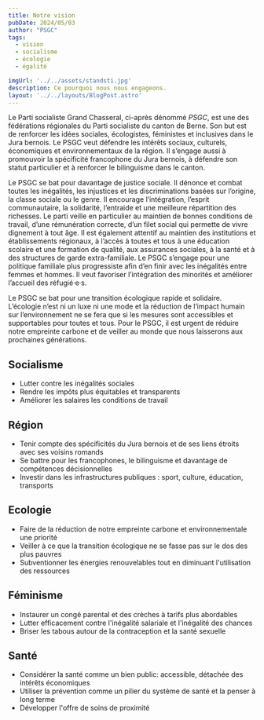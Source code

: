 ```yaml
---
title: Notre vision
pubDate: 2024/05/03
author: "PSGC"
tags:
  - vision
  - socialisme
  - écologie
  - égalité

imgUrl: '../../assets/standsti.jpg'
description: Ce pourquoi nous nous engageons.
layout: '../../layouts/BlogPost.astro'
---
```


Le Parti socialiste Grand Chasseral, ci-après dénommé *PSGC*, est une des fédérations
régionales du Parti socialiste du canton de Berne. Son but est de renforcer les idées
sociales, écologistes, féministes et inclusives dans le Jura bernois. Le PSGC veut
défendre les intérêts sociaux, culturels, économiques et environnementaux de la région.
Il s’engage aussi à promouvoir la spécificité francophone du Jura bernois, à défendre son
statut particulier et à renforcer le bilinguisme dans le canton.

Le PSGC se bat pour davantage de justice sociale. Il dénonce et combat toutes les
inégalités, les injustices et les discriminations basées sur l’origine, la classe sociale ou le
genre. Il encourage l’intégration, l’esprit communautaire, la solidarité, l’entraide et une
meilleure répartition des richesses. Le parti veille en particulier au maintien de bonnes
conditions de travail, d’une rémunération correcte, d’un filet social qui permette de vivre
dignement à tout âge. Il est également attentif au maintien des institutions et
établissements régionaux, à l’accès à toutes et tous à une éducation scolaire et une
formation de qualité, aux assurances sociales, à la santé et à des structures de garde
extra-familiale. Le PSGC s’engage pour une politique familiale plus progressiste afin d’en
finir avec les inégalités entre femmes et hommes. Il veut favoriser l’intégration des
minorités et améliorer l’accueil des réfugié·e·s.

Le PSGC se bat pour une transition écologique rapide et solidaire. L’écologie n’est ni un
luxe ni une mode et la réduction de l’impact humain sur l’environnement ne se fera que
si les mesures sont accessibles et supportables pour toutes et tous. Pour le PSGC, il est
urgent de réduire notre empreinte carbone et de veiller au monde que nous laisserons
aux prochaines générations.

## Socialisme

  - Lutter contre les inégalités sociales
  - Rendre les impôts plus équitables et transparents
  - Améliorer les salaires les conditions de travail 

## Région
  
  - Tenir compte des spécificités du Jura bernois et de ses liens étroits avec ses voisins romands
  - Se battre pour les francophones, le bilinguisme et davantage de compétences décisionnelles
  - Investir dans les infrastructures publiques : sport, culture, éducation, transports

## Ecologie

  - Faire de la réduction de notre empreinte carbone et environnementale une priorité
  - Veiller à ce que la transition écologique ne se fasse pas sur le dos des plus pauvres
  - Subventionner les énergies renouvelables tout en diminuant l'utilisation des ressources

## Féminisme
  
  - Instaurer un congé parental et des crèches à tarifs plus abordables
  - Lutter efficacement contre l'inégalité salariale et l'inégalité des chances
  - Briser les tabous autour de la contraception et la santé sexuelle

## Santé

  - Considérer la santé comme un bien public: accessible, détachée des intérêts économiques
  - Utiliser la prévention comme un pilier du système de santé et la penser à long terme
  - Développer l'offre de soins de proximité

